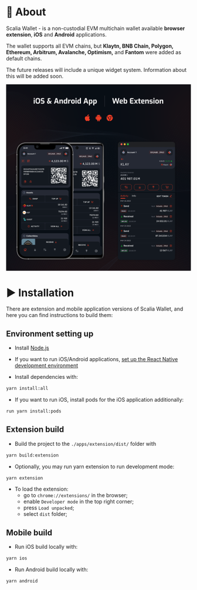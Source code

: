 # 📝  About

Scalia Wallet - is a non-custodial EVM multichain wallet available **browser extension**, **iOS** and **Android** applications.

The wallet supports all EVM chains, but **Klaytn, BNB Chain, Polygon, Ethereum, Arbitrum, Avalanche, Optimism,** and **Fantom** were added as default chains.

The future releases will include a unique widget system. Information about this will be added soon.


![application screenshot](./docs/assets/readme-banner.png)

# ▶️  Installation

There are extension and mobile application versions of Scalia Wallet, and here you can find instructions to build them:

## Environment setting up

- Install [Node.js](https://nodejs.org)

- If you want to run iOS/Android applications, [set up the React Native development environment](https://reactnative.dev/docs/environment-setup)

- Install dependencies with:
```bash
yarn install:all
```

- If you want to run iOS, install pods for the iOS application additionally:
```bash
run yarn install:pods
```

## Extension build

- Build the project to the `./apps/extension/dist/` folder with
```bash
yarn build:extension
```

- Optionally, you may run yarn extension to run development mode:
```bash
yarn extension
```

- To load the extension:
	- go to `chrome://extensions/` in the browser;
	- enable `Developer mode` in the top right corner;
	- press `Load unpacked`;
	- select `dist` folder;

## Mobile build

- Run iOS build locally with:
```bash
yarn ios
```

- Run Android build locally with:
```bash
yarn android
```
